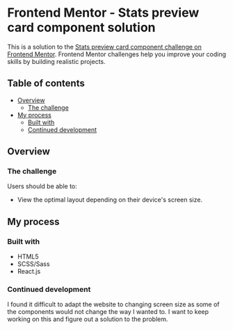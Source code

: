 # Frontend Mentor - Stats preview card component solution

This is a solution to the [Stats preview card component challenge on Frontend Mentor](https://www.frontendmentor.io/challenges/stats-preview-card-component-8JqbgoU62). Frontend Mentor challenges help you improve your coding skills by building realistic projects.

## Table of contents

- [Overview](#overview)
  - [The challenge](#the-challenge)
- [My process](#my-process)
  - [Built with](#built-with)
  - [Continued development](#continued-development)

## Overview

### The challenge

Users should be able to:

- View the optimal layout depending on their device's screen size.

## My process

### Built with

- HTML5
- SCSS/Sass
- React.js


### Continued development

I found it difficult to adapt the website to changing screen size as some of the components would not change the way I wanted to. I want to keep working on this and figure out a solution to the problem. 
